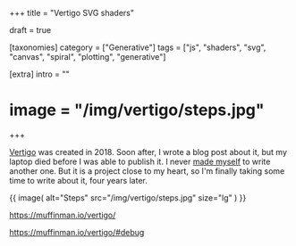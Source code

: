 +++
title = "Vertigo <span>SVG</span> shaders"

draft = true

[taxonomies]
category = ["Generative"]
tags = ["js", "shaders", "svg", "canvas", "spiral", "plotting", "generative"]

[extra]
intro = ""
# image = "/img/vertigo/steps.jpg"

+++

[Vertigo](https://muffinman.io/vertigo/) was created in 2018. Soon after, I wrote a blog post about it, but my laptop died before I was able to publish it. I never [made myself](/blog/back-to-the-basics/#building-a-brand) to write another one. But it is a project close to my heart, so I'm finally taking some time to write about it, four years later.

{{ image(
  alt="Steps"
  src="/img/vertigo/steps.jpg"
  size="lg"
) }}

https://muffinman.io/vertigo/

https://muffinman.io/vertigo/#debug
